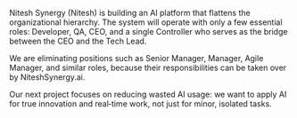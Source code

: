 Nitesh Synergy (Nitesh) is building an AI platform that flattens the organizational hierarchy. The system will operate with only a few essential roles: Developer, QA, CEO, and a single Controller who serves as the bridge between the CEO and the Tech Lead.

We are eliminating positions such as Senior Manager, Manager, Agile Manager, and similar roles, because their responsibilities can be taken over by NiteshSynergy.ai.

Our next project focuses on reducing wasted AI usage: we want to apply AI for true innovation and real‑time work, not just for minor, isolated tasks.
